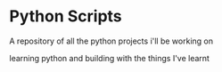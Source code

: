 # Python Scripts
 A repository of all the python projects i'll be working on
 

 learning python and building with the things I've learnt 
